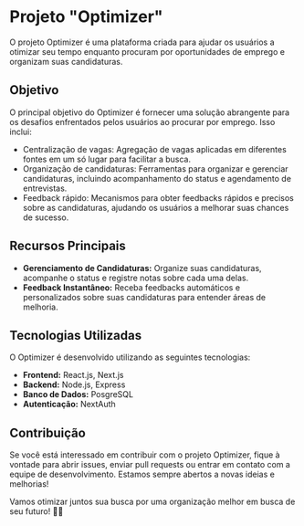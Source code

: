 # Projeto "Optimizer"

O projeto Optimizer é uma plataforma criada para ajudar os usuários a otimizar seu tempo enquanto procuram por oportunidades de emprego e organizam suas candidaturas.

## Objetivo

O principal objetivo do Optimizer é fornecer uma solução abrangente para os desafios enfrentados pelos usuários ao procurar por emprego. Isso inclui:

- Centralização de vagas: Agregação de vagas aplicadas em  diferentes fontes em um só lugar para facilitar a busca.
- Organização de candidaturas: Ferramentas para organizar e gerenciar candidaturas, incluindo acompanhamento do status e agendamento de entrevistas.
- Feedback rápido: Mecanismos para obter feedbacks rápidos e precisos sobre as candidaturas, ajudando os usuários a melhorar suas chances de sucesso.

## Recursos Principais

- **Gerenciamento de Candidaturas:** Organize suas candidaturas, acompanhe o status e registre notas sobre cada uma delas.
- **Feedback Instantâneo:** Receba feedbacks automáticos e personalizados sobre suas candidaturas para entender áreas de melhoria.
## Tecnologias Utilizadas

O Optimizer é desenvolvido utilizando as seguintes tecnologias:

- **Frontend:** React.js, Next.js
- **Backend:** Node.js, Express
- **Banco de Dados:** PosgreSQL
- **Autenticação:** NextAuth

## Contribuição

Se você está interessado em contribuir com o projeto Optimizer, fique à vontade para abrir issues, enviar pull requests ou entrar em contato com a equipe de desenvolvimento. Estamos sempre abertos a novas ideias e melhorias!


Vamos otimizar juntos sua busca por uma organização melhor em busca de seu futuro! 🚀✨
